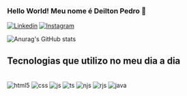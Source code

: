 ### Hello World! Meu nome é Deilton Pedro 🖖

[![Linkedin](https://img.shields.io/badge/LinkedIn-0077B5?style=for-the-badge&logo=linkedin&logoColor=white)](https://www.linkedin.com/in/deilton-pedro-465b1b23a/)
[![Instagram](https://img.shields.io/badge/Instagram-E4405F?style=for-the-badge&logo=instagram&logoColor=white)](https://www.instagram.com/dilto.dev/)

![Anurag's GitHub stats](https://github-readme-stats.vercel.app/api?username=DeJunior007&show_icons=true&theme=cobalt)

## Tecnologias que utilizo no meu dia a dia

<div style="display inline_block"><br/>
  
  <img align="center" alt="html5" src="https://img.shields.io/badge/HTML5-E34F26?style=for-the-badge&logo=html5&logoColor=white"/>
                                       
  <img align="center" alt="css" src="https://img.shields.io/badge/CSS3-1572B6?style=for-the-badge&logo=css3&logoColor=white"/>
  
 <img align="center" alt="js" src="https://img.shields.io/badge/JavaScript-F7DF1E?style=for-the-badge&logo=javascript&logoColor=black"/>
                                                                                                                                     
  <img align="center" alt="ts" src="https://img.shields.io/badge/TypeScript-007ACC?style=for-the-badge&logo=typescript&logoColor=white"/>

 <img align="center" alt="njs" src="https://img.shields.io/badge/Node.js-43853D?style=for-the-badge&logo=node.js&logoColor=white"/>
  
  <img align="center" alt="rjs" src="https://img.shields.io/badge/React-20232A?style=for-the-badge&logo=react&logoColor=61DAFB"/>
  
  <img align="center" alt="java" src="https://img.shields.io/badge/Java-ED8B00?style=for-the-badge&logo=java&logoColor=white"/>
</div>
